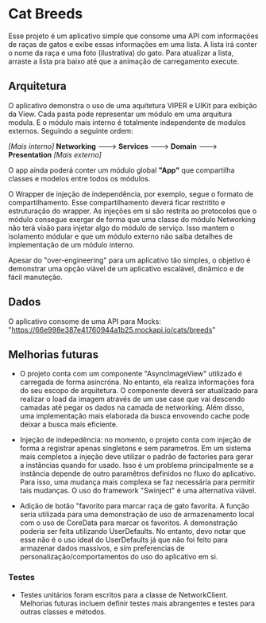 # Cat Breeds

Esse projeto é um aplicativo simple que consome uma API com informações de raças de gatos e exibe essas informações em uma lista. A lista irá conter o nome da raça e uma foto (ilustrativa) do gato. Para atualizar a lista, arraste a lista pra baixo até que a animação de carregamento execute.

## Arquitetura

O aplicativo demonstra o uso de uma aquitetura VIPER e UIKit para exibição da View. Cada pasta pode representar um módulo em uma arquitura modula. E o módulo mais interno é totalmente independente de modulos externos. Seguindo a seguinte ordem:

_[Mais interno]_  **Networking** ---> **Services** ---> **Domain** ---> **Presentation**  _[Mais externo]_

O app ainda poderá conter um módulo global **"App"** que compartilha classes e modelos entre todos os módulos. 

O Wrapper de injeção de independência, por exemplo, segue o formato de compartilhamento. Esse compartilhamento deverá ficar restritito e estruturação do wrapper. As injeções em si são restrita ao protocolos que o módulo consegue exergar de forma que uma classe do módulo Networking não terá visão para injetar algo do módulo de serviço. Isso mantem o isolamento módular e que um módulo externo não saiba detalhes de implementação de um módulo interno.

Apesar do "over-engineering" para um aplicativo tão simples, o objetivo é demonstrar uma opção viável de um aplicativo escalável, dinâmico e de fácil manuteção.

## Dados

O aplicativo consome de uma API para Mocks: "https://66e998e387e41760944a1b25.mockapi.io/cats/breeds"

## Melhorias futuras

- O projeto conta com um componente "AsyncImageView" utilizado é carregada de forma asincróna. No entanto, ela realiza informações fora do seu escopo de arquitetura. O componente deverá ser atualizado para realizar o load da imagem através de um use case que vai descendo camadas até pegar os dados na camada de networking. Além disso, uma implementação mais elaborada da busca envovendo cache pode deixar a busca mais eficiente.


- Injeção de indepedência: no momento, o projeto conta com injeção de forma a registrar apenas singletons e sem parametros. Em um sistema mais completos a injeção deve utilizar o padrão de factories para gerar a instâncias quando for usado. Isso é um problema principalmente se a instância depende de outro paramêtros definidos no fluxo do aplicativo. Para isso, uma mudança mais complexa se faz necessária para permitir tais mudanças. O uso do framework "Swinject" é uma alternativa viável.

- Adição de botão "favorito para marcar raça de gato favorita. A função seria utilizada para uma demonstração de uso de armazenamento local com o uso de CoreData para marcar os favoritos. A demonstração poderia ser feita utilizando UserDefaults. No entanto, devo notar que esse não é o uso ideal do UserDefaults já que não foi feito para armazenar dados massivos, e sim preferencias de personalização/comportamentos do uso do aplicativo em si.

### Testes

- Testes unitários foram escritos para a classe de NetworkClient. Melhorias futuras incluem definir testes mais abrangentes e testes para outras classes e métodos.